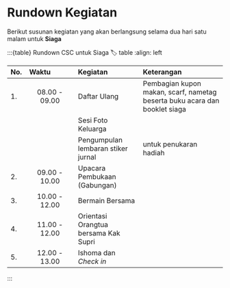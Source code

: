 # Rundown Kegiatan
Berikut susunan kegiatan yang akan berlangsung selama dua hari satu malam untuk **Siaga**

:::{table} Rundown CSC untuk Siaga
:label: table
:align: left

| No. | Waktu⠀⠀⠀⠀ | Kegiatan | Keterangan |
| :-- | :---: | :------- | :--------- |
| 1.  | 08.00 - 09.00 | Daftar Ulang | Pembagian kupon makan, scarf, nametag beserta buku acara dan booklet siaga |
|   |  | Sesi Foto Keluarga |  |
|   |  | Pengumpulan lembaran stiker jurnal | untuk penukaran hadiah |
| 2.  | 09.00 - 10.00 | Upacara Pembukaan (Gabungan) | |
| 3.  | 10.00 - 12.00 | Bermain Bersama | |
| 4.  | 11.00 - 12.00 | Orientasi Orangtua bersama Kak Supri | |
| 5.  | 12.00 - 13.00 | Ishoma dan *Check in* | |



:::
